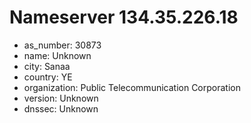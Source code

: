 # Nameserver 134.35.226.18

* as_number: 30873
* name: Unknown
* city: Sanaa
* country: YE
* organization: Public Telecommunication Corporation
* version: Unknown
* dnssec: Unknown
